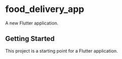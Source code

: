# food_delivery_app

A new Flutter application.

## Getting Started

This project is a starting point for a Flutter application.

